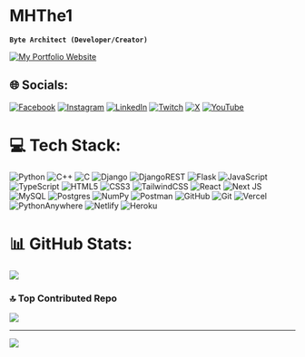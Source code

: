 # MHThe1

**`Byte Architect (Developer/Creator)`**
<div>
<a href="https://mehedihtanvir.me/">
      <img alt="My Portfolio Website" src="https://img.shields.io/static/v1?color=%237733ff&label=Portfolio&message=mehedihtanvir.me&style=flat&logo=amp&logoColor=ffffff&labelColor=334155">
</a>
</div>


## 🌐 Socials:
[![Facebook](https://img.shields.io/badge/Facebook-%231877F2.svg?logo=Facebook&logoColor=white)](https://facebook.com/mhthe1) [![Instagram](https://img.shields.io/badge/Instagram-%23E4405F.svg?logo=Instagram&logoColor=white)](https://instagram.com/mhthe1) [![LinkedIn](https://img.shields.io/badge/LinkedIn-%230077B5.svg?logo=linkedin&logoColor=white)](https://linkedin.com/in/mehedi-hasan-tanvir-5507b0228) [![Twitch](https://img.shields.io/badge/Twitch-%239146FF.svg?logo=Twitch&logoColor=white)](https://twitch.tv/mhthe1) [![X](https://img.shields.io/badge/X-black.svg?logo=X&logoColor=white)](https://x.com/mh_the1) [![YouTube](https://img.shields.io/badge/YouTube-%23FF0000.svg?logo=YouTube&logoColor=white)](https://youtube.com/@mhthe1) 

# 💻 Tech Stack:
![Python](https://img.shields.io/badge/python-3670A0?style=for-the-badge&logo=python&logoColor=ffdd54) ![C++](https://img.shields.io/badge/c++-%2300599C.svg?style=for-the-badge&logo=c%2B%2B&logoColor=white) ![C](https://img.shields.io/badge/c-%2300599C.svg?style=for-the-badge&logo=c&logoColor=white) ![Django](https://img.shields.io/badge/django-%23092E20.svg?style=for-the-badge&logo=django&logoColor=white) ![DjangoREST](https://img.shields.io/badge/DJANGO-REST-ff1709?style=for-the-badge&logo=django&logoColor=white&color=ff1709&labelColor=gray) ![Flask](https://img.shields.io/badge/flask-%23000.svg?style=for-the-badge&logo=flask&logoColor=white) ![JavaScript](https://img.shields.io/badge/javascript-%23323330.svg?style=for-the-badge&logo=javascript&logoColor=%23F7DF1E) ![TypeScript](https://img.shields.io/badge/typescript-%23007ACC.svg?style=for-the-badge&logo=typescript&logoColor=white) ![HTML5](https://img.shields.io/badge/html5-%23E34F26.svg?style=for-the-badge&logo=html5&logoColor=white) ![CSS3](https://img.shields.io/badge/css3-%231572B6.svg?style=for-the-badge&logo=css3&logoColor=white) ![TailwindCSS](https://img.shields.io/badge/tailwindcss-%2338B2AC.svg?style=for-the-badge&logo=tailwind-css&logoColor=white) ![React](https://img.shields.io/badge/react-%2320232a.svg?style=for-the-badge&logo=react&logoColor=%2361DAFB) ![Next JS](https://img.shields.io/badge/Next-black?style=for-the-badge&logo=next.js&logoColor=white)  ![MySQL](https://img.shields.io/badge/mysql-4479A1.svg?style=for-the-badge&logo=mysql&logoColor=white) ![Postgres](https://img.shields.io/badge/postgres-%23316192.svg?style=for-the-badge&logo=postgresql&logoColor=white) ![NumPy](https://img.shields.io/badge/numpy-%23013243.svg?style=for-the-badge&logo=numpy&logoColor=white) ![Postman](https://img.shields.io/badge/Postman-FF6C37?style=for-the-badge&logo=postman&logoColor=white) ![GitHub](https://img.shields.io/badge/github-%23121011.svg?style=for-the-badge&logo=github&logoColor=white) ![Git](https://img.shields.io/badge/git-%23F05033.svg?style=for-the-badge&logo=git&logoColor=white) ![Vercel](https://img.shields.io/badge/vercel-%23000000.svg?style=for-the-badge&logo=vercel&logoColor=white) ![PythonAnywhere](https://img.shields.io/badge/pythonanywhere-%232F9FD7.svg?style=for-the-badge&logo=pythonanywhere&logoColor=151515) ![Netlify](https://img.shields.io/badge/netlify-%23000000.svg?style=for-the-badge&logo=netlify&logoColor=#00C7B7) ![Heroku](https://img.shields.io/badge/heroku-%23430098.svg?style=for-the-badge&logo=heroku&logoColor=white)

# 📊 GitHub Stats:
<!-- ![](https://github-readme-stats.vercel.app/api?username=mhthe1&theme=dark&hide_border=false&include_all_commits=false&count_private=false)<br/>
![](https://github-readme-streak-stats.herokuapp.com/?user=mhthe1&theme=dark&hide_border=false)<br/> -->
![](https://github-readme-stats.vercel.app/api/top-langs/?username=mhthe1&theme=dark&hide_border=false&include_all_commits=false&count_private=false&layout=compact)

<!-- ## 🏆 GitHub Trophies
![](https://github-profile-trophy.vercel.app/?username=mhthe1&theme=radical&no-frame=false&no-bg=true&margin-w=4) -->

### 🔝 Top Contributed Repo
![](https://github-contributor-stats.vercel.app/api?username=mhthe1&limit=5&theme=dark&combine_all_yearly_contributions=true)

---
[![](https://visitcount.itsvg.in/api?id=mhthe1&icon=0&color=0)](https://visitcount.itsvg.in)

